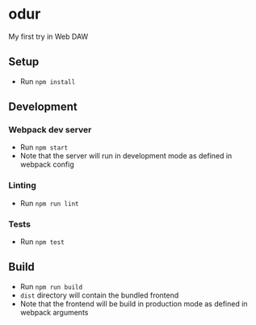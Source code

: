 # odur

My first try in Web DAW

## Setup

- Run `npm install`

## Development

### Webpack dev server

- Run `npm start`
- Note that the server will run in development mode as defined in webpack config

### Linting

- Run `npm run lint`

### Tests

- Run `npm test`

## Build

- Run `npm run build`
- `dist` directory will contain the bundled frontend
- Note that the frontend will be build in production mode as defined in webpack arguments
